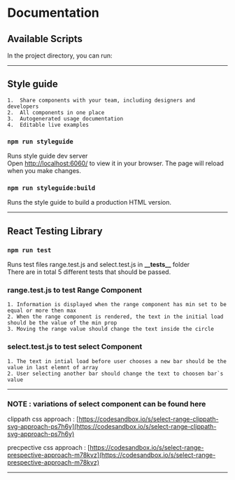 # Documentation

## Available Scripts

In the project directory, you can run:

---

## Style guide

    1.  Share components with your team, including designers and developers
    2.  All components in one place
    3.  Autogenerated usage documentation
    4.  Editable live examples

### `npm run styleguide`

Runs style guide dev server\
Open [http://localhost:6060/](http://localhost:6060/) to view it in your browser.
The page will reload when you make changes.

### `npm run styleguide:build`

Runs the style guide to build a production HTML version.

---

## React Testing Library

### `npm run test`

Runs test files range.test.js and select.test.js in **\_\_tests\_\_** folder\
There are in total 5 different tests that should be passed.

### range.test.js to test Range Component

    1. Information is displayed when the range component has min set to be equal or more then max
    2. When the range component is rendered, the text in the initial load should be the value of the min prop
    3. Moving the range value should change the text inside the circle

### select.test.js to test select Component

    1. The text in intial load before user chooses a new bar should be the value in last elemnt of array
    2. User selecting another bar should change the text to choosen bar`s value

---

### **NOTE** : variations of select component can be found here

clippath css approach : [https://codesandbox.io/s/select-range-clippath-svg-approach-ps7h6y](https://codesandbox.io/s/select-range-clippath-svg-approach-ps7h6y)

precpective css approach : [https://codesandbox.io/s/select-range-prespective-approach-m78kvz](https://codesandbox.io/s/select-range-prespective-approach-m78kvz)

---
